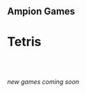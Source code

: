 ## Ampion Games
# Tetris
<frame src=("https://tetris.com/play-tetris") height="100%" width="100%"></frame><br><br>

*new games coming soon*
